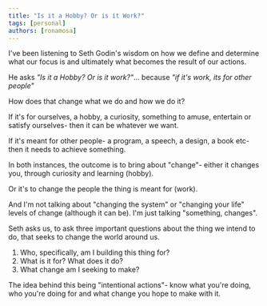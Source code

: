 ```yaml
---
title: "Is it a Hobby? Or is it Work?"
tags: [personal]
authors: [ronamosa]
---
```


I've been listening to Seth Godin's wisdom on how we define and determine what our focus is and ultimately what becomes the result of our actions.

He asks *"Is it a Hobby? Or is it work?"*... because *"if it's work, its for other people"*

How does that change what we do and how we do it?

<!--truncate-->

If it's for ourselves, a hobby, a curiosity, something to amuse, entertain or satisfy ourselves- then it can be whatever we want.

If it's meant for other people- a program, a speech, a design, a book etc- then it needs to achieve something.

In both instances, the outcome is to bring about "change"- either it changes you, through curiosity and learning (hobby).

Or it's to change the people the thing is meant for (work).

And I'm not talking about "changing the system" or "changing your life" levels of change (although it can  be). I'm just talking "something, changes".

Seth asks us, to ask three important questions about the thing we intend to do, that seeks to change the world around us.

1. Who, specifically, am I building this thing for?
2. What is it for? What does it do?
3. What change am I seeking to make?

The idea behind this being "intentional actions"- know what you're doing, who you're doing for and what change you hope to make with it.
